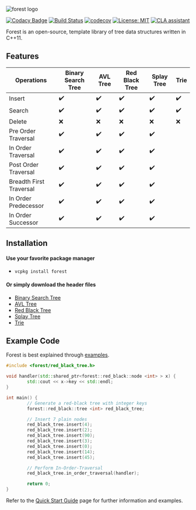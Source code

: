 ![forest logo](https://tinypng.com/web/output/h6gbajzk84mxc2t0n4zcjj42b3gehcd9/forest.png)

[![Codacy Badge](https://api.codacy.com/project/badge/Grade/7e0feb3d79ca41649aa207eeeef065dc)](https://www.codacy.com/app/xorz57/forest?utm_source=github.com&utm_medium=referral&utm_content=xorz57/forest&utm_campaign=badger)
[![Build Status](https://travis-ci.org/xorz57/forest.svg?branch=master)](https://travis-ci.org/xorz57/forest)
[![codecov](https://codecov.io/gh/xorz57/forest/branch/master/graph/badge.svg)](https://codecov.io/gh/xorz57/forest)
[![License: MIT](https://img.shields.io/badge/License-MIT-yellow.svg)](https://opensource.org/licenses/MIT)
[![CLA assistant](https://cla-assistant.io/readme/badge/xorz57/forest)](https://cla-assistant.io/xorz57/forest)

Forest is an open-source, template library of tree data structures written in C++11.

## Features

|Operations|Binary Search Tree|AVL Tree|Red Black Tree|Splay Tree|Trie|
|---|---|---|---|---|---|
|Insert|:heavy_check_mark:|:heavy_check_mark:|:heavy_check_mark:|:heavy_check_mark:|:heavy_check_mark:|
|Search|:heavy_check_mark:|:heavy_check_mark:|:heavy_check_mark:|:heavy_check_mark:|:heavy_check_mark:|
|Delete|:x:|:x:|:x:|:x:|:x:|
|Pre Order Traversal|:heavy_check_mark:|:heavy_check_mark:|:heavy_check_mark:|:heavy_check_mark:||
|In Order Traversal|:heavy_check_mark:|:heavy_check_mark:|:heavy_check_mark:|:heavy_check_mark:||
|Post Order Traversal|:heavy_check_mark:|:heavy_check_mark:|:heavy_check_mark:|:heavy_check_mark:||
|Breadth First Traversal|:heavy_check_mark:|:heavy_check_mark:|:heavy_check_mark:|:heavy_check_mark:||
|In Order Predecessor|:heavy_check_mark:|:heavy_check_mark:|:heavy_check_mark:|:heavy_check_mark:||
|In Order Successor|:heavy_check_mark:|:heavy_check_mark:|:heavy_check_mark:|:heavy_check_mark:||

## Installation

#### Use your favorite package manager
- `vcpkg install forest`

#### Or simply download the header files
- [Binary Search Tree](https://github.com/xorz57/forest/releases/download/6.0.1/binary_search_tree.h)
- [AVL Tree](https://github.com/xorz57/forest/releases/download/6.0.1/avl_tree.h)
- [Red Black Tree](https://github.com/xorz57/forest/releases/download/6.0.1/red_black_tree.h)
- [Splay Tree](https://github.com/xorz57/forest/releases/download/6.0.1/splay_tree.h)
- [Trie](https://github.com/xorz57/forest/releases/download/6.0.1/trie.h)

## Example Code

Forest is best explained through [examples](https://github.com/xorz57/forest/tree/master/examples).

```cpp
#include <forest/red_black_tree.h>

void handler(std::shared_ptr<forest::red_black::node <int> > x) {
        std::cout << x->key << std::endl;
}

int main() {
        // Generate a red-black tree with integer keys
        forest::red_black::tree <int> red_black_tree;

        // Insert 7 plain nodes
        red_black_tree.insert(4);
        red_black_tree.insert(2);
        red_black_tree.insert(90);
        red_black_tree.insert(3);
        red_black_tree.insert(0);
        red_black_tree.insert(14);
        red_black_tree.insert(45);

        // Perform In-Order-Traversal
        red_black_tree.in_order_traversal(handler);

        return 0;
}
```

Refer to the [Quick Start Guide](https://github.com/xorz57/forest/wiki/Quick-Start-Guide) page for further information and examples.
